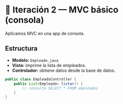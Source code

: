 # 🧱 Iteración 2 — MVC básico (consola)

Aplicamos MVC en una app de consola.

## Estructura
- **Modelo:** `Empleado.java`
- **Vista:** imprime la lista de empleados.
- **Controlador:** obtiene datos desde la base de datos.

```java
public class EmpleadoController {
    public List<Empleado> listar() {
        // consulta SELECT * FROM empleados
    }
}
```
